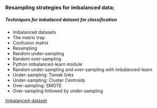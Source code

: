 ### Resampling strategies for imbalanced data;

##### Techniques for imbalaced dataset for classification

- Imbalanced datasets
- The metric trap
- Confusion matrix
- Resampling
- Random under-sampling
- Random over-sampling
- Python imbalanced-learn module
- Random under-sampling and over-sampling with imbalanced-learn
- Under-sampling: Tomek links
- Under-sampling: Cluster Centroids
- Over-sampling: SMOTE
- Over-sampling followed by under-sampling



[Imbalanced-dataset](https://nbviewer.jupyter.org/github/RBarroco/resampling-strategies-for-imbalanced-data/blob/master/resampling-strategies-for-imbalanced-datasets.ipynb)


